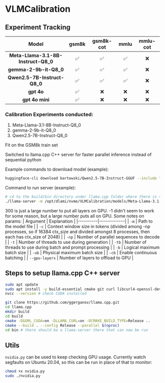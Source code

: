 # VLMCalibration

## Experiment Tracking

| **Model**                           | **gsm8k** | **gsm8k-cot** | **mmlu** | **mmlu-cot** |
|:----------------------------------:|:---------:|:-------------:|:--------:|:------------:|
| **Meta-Llama-3.1-8B-Instruct-Q8_0**|     ✅    |       ✅      |     ✅   |      ❌      |
| **gemma-2-9b-it-Q8_0**             |     ✅    |       ✅      |     ✅   |      ❌      |
| **Qwen2.5-7B-Instruct-Q8_0**       |     ✅    |       ✅      |     ✅   |      ❌      |
| **gpt 4o**                         |     ✅    |       ❌      |     ❌   |      ❌      |
| **gpt 4o mini**                    |     ✅    |       ❌      |     ❌   |      ❌      |



### Calibration Experiments conducted:

1. Meta-Llama-3.1-8B-Instruct-Q8_0
2. gemma-2-9b-it-Q8_0
3. Qwen2.5-7B-Instruct-Q8_0

Fit on the GSM8k train set

Switched to llama.cpp C++ server for faster parallel inference instead of sequential python

Example commands to download model (example):
```bash
huggingface-cli download bartowski/Qwen2.5-7B-Instruct-GGUF --include "Qwen2.5-7B-Instruct-Q8_0.gguf" --local-dir ./models
```

Command to run server (example):
```bash
# cd to the build/bin directory under llama.cpp folder where there is the llama-server binary, see setup below
./llama-server -m /opt/dlami/nvme/VLMCalibration/models/Meta-Llama-3.1-8B-Instruct-Q8_0.gguf -c 16384 -np 8 -t 8 -tb 8 -b 4096 -ub 2048 -cb --gpu-layers 300
```

300 is just a large number to put all layers on GPU. -1 didn't seem to work for some reason, but a large number puts all on GPU. Some notes on params:
| Argument | Explanation |
|----------|-------------|
| `-m` | Path to the model file |
| `-c` | Context window size in tokens (divided among -np processes, so if 16384 ctx_size and divided amongst 8 processes, then each has ctx_size of 2048) |
| `-np` | Number of parallel sequences to decode |
| `-t` | Number of threads to use during generation |
| `-tb` | Number of threads to use during batch and prompt processing |
| `-b` | Logical maximum batch size |
| `-ub` | Physical maximum batch size |
| `-cb` | Enable continuous batching |
| `--gpu-layers` | Number of layers to offload to GPU |


## Steps to setup llama.cpp C++ server
```bash
sudo apt update
sudo apt install -y build-essential cmake git curl libcurl4-openssl-dev
nvcc --version # check CUDA installed
```

```bash
git clone https://github.com/ggerganov/llama.cpp.git
cd llama.cpp
mkdir build
cd build
cmake -DGGML_CUDA=on -DLLAMA_CURL=on -DCMAKE_BUILD_TYPE=Release ..
cmake --build . --config Release --parallel $(nproc)
cd bin # there should be a llama-server there that can now be run
```

## Utils
`nvidia.py` can be used to keep checking GPU usage. Currently watch segfaults on Ubuntu 20.04, so this can be run in place of that to monitor:

```bash
chmod +x nvidia.py
sudo ./nvidia.py
```




